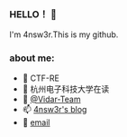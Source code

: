 ###  HELLO！ 👋
I'm 4nsw3r.This is my github.
### about me:
- 🔭 CTF-RE
- 🌱 杭州电子科技大学在读
- 👯 [@Vidar-Team](https://vidar.club)
- 📫 [4nsw3r's blog](https://4nsw3r.top)
- 📧 [email](mailto:2239888030@qq.com)

<!--
**4nsw3r123/4nsw3r123** is a ✨ _special_ ✨ repository because its `README.md` (this file) appears on your GitHub profile.

Here are some ideas to get you started:

- 🔭 I’m currently working on ...
- 🌱 I’m currently learning ...
- 👯 I’m looking to collaborate on ...
- 🤔 I’m looking for help with ...
- 💬 Ask me about ...
- 📫 How to reach me: ...
- 😄 Pronouns: ...
- ⚡ Fun fact: ...
-->
